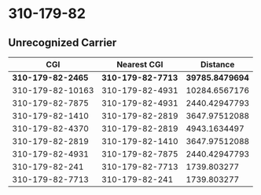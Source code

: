 # 310-179-82
## Unrecognized Carrier


| CGI | Nearest CGI | Distance |
|-----|-------------|----------|
| **310-179-82-2465** | **310-179-82-7713** | **39785.8479694** |
| 310-179-82-10163 | 310-179-82-4931 | 10284.6567176 |
| 310-179-82-7875 | 310-179-82-4931 | 2440.42947793 |
| 310-179-82-1410 | 310-179-82-2819 | 3647.97512088 |
| 310-179-82-4370 | 310-179-82-2819 | 4943.1634497 |
| 310-179-82-2819 | 310-179-82-1410 | 3647.97512088 |
| 310-179-82-4931 | 310-179-82-7875 | 2440.42947793 |
| 310-179-82-241 | 310-179-82-7713 | 1739.803277 |
| 310-179-82-7713 | 310-179-82-241 | 1739.803277 |
